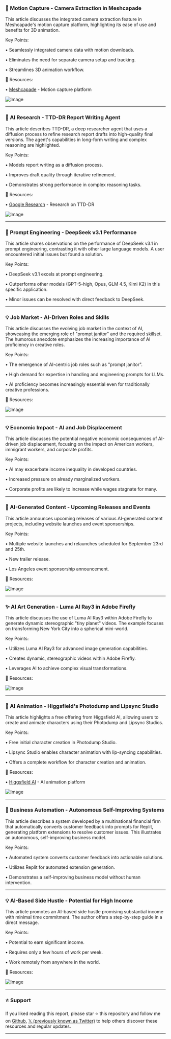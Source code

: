 ### 🤖 Motion Capture - Camera Extraction in Meshcapade

This article discusses the integrated camera extraction feature in Meshcapade's motion capture platform, highlighting its ease of use and benefits for 3D animation.

Key Points:

• Seamlessly integrated camera data with motion downloads.


• Eliminates the need for separate camera setup and tracking.


• Streamlines 3D animation workflow.


🔗 Resources:

• [Meshcapade](https://x.com/meshcapade) - Motion capture platform

![Image](https://pbs.twimg.com/ext_tw_video_thumb/1969001787517501441/pu/img/GhBXmUd6T44Bbl8L.jpg)


---
### 🤖 AI Research - TTD-DR Report Writing Agent

This article describes TTD-DR, a deep researcher agent that uses a diffusion process to refine research report drafts into high-quality final versions.  The agent's capabilities in long-form writing and complex reasoning are highlighted.


Key Points:

• Models report writing as a diffusion process.


• Improves draft quality through iterative refinement.


• Demonstrates strong performance in complex reasoning tasks.


🔗 Resources:

• [Google Research](https://x.com/GoogleResearch) - Research on TTD-DR

![Image](https://pbs.twimg.com/media/G1PN7OjbQAAZPnt?format=jpg&name=small)


---
### 🤖 Prompt Engineering - DeepSeek v3.1 Performance

This article shares observations on the performance of DeepSeek v3.1 in prompt engineering, contrasting it with other large language models.  A user encountered initial issues but found a solution.

Key Points:

• DeepSeek v3.1 excels at prompt engineering.


• Outperforms other models (GPT-5-high, Opus, GLM 4.5, Kimi K2) in this specific application.


• Minor issues can be resolved with direct feedback to DeepSeek.


---
### 💡 Job Market - AI-Driven Roles and Skills

This article discusses the evolving job market in the context of AI, showcasing the emerging role of "prompt janitor" and the required skillset.  The humorous anecdote emphasizes the increasing importance of AI proficiency in creative roles.

Key Points:

• The emergence of AI-centric job roles such as "prompt janitor".


• High demand for expertise in handling and engineering prompts for LLMs.


• AI proficiency becomes increasingly essential even for traditionally creative professions.


🔗 Resources:

![Image](https://pbs.twimg.com/media/G1TCzykbQAEZAyW?format=png&name=small)


---
### 💡 Economic Impact - AI and Job Displacement

This article discusses the potential negative economic consequences of AI-driven job displacement, focusing on the impact on American workers, immigrant workers, and corporate profits.

Key Points:

• AI may exacerbate income inequality in developed countries.


• Increased pressure on already marginalized workers.


• Corporate profits are likely to increase while wages stagnate for many.


---
### 🚀 AI-Generated Content - Upcoming Releases and Events

This article announces upcoming releases of various AI-generated content projects, including website launches and event sponsorships.

Key Points:

• Multiple website launches and relaunches scheduled for September 23rd and 25th.


• New trailer release.


• Los Angeles event sponsorship announcement.



🔗 Resources:

![Image](https://pbs.twimg.com/media/G1Ty4CcXsAAjwiA?format=jpg&name=small)


---
### ✨ AI Art Generation - Luma AI Ray3 in Adobe Firefly

This article discusses the use of Luma AI Ray3 within Adobe Firefly to generate dynamic stereographic "tiny planet" videos. The example focuses on transforming New York City into a spherical mini-world.

Key Points:

• Utilizes Luma AI Ray3 for advanced image generation capabilities.


• Creates dynamic, stereographic videos within Adobe Firefly.


• Leverages AI to achieve complex visual transformations.


🔗 Resources:

![Image](https://pbs.twimg.com/amplify_video_thumb/1969416125101330432/img/OFz2eWNgBCBvqjQT.jpg)


---
### 🚀 AI Animation - Higgsfield's Photodump and Lipsync Studio

This article highlights a free offering from Higgsfield AI, allowing users to create and animate characters using their Photodump and Lipsync Studios.


Key Points:

• Free initial character creation in Photodump Studio.


• Lipsync Studio enables character animation with lip-syncing capabilities.


• Offers a complete workflow for character creation and animation.


🔗 Resources:

• [Higgsfield AI](https://x.com/higgsfield_ai) - AI animation platform

![Image](https://pbs.twimg.com/amplify_video_thumb/1969493601668513799/img/_tjCrn5n14AifeIb.jpg)


---
### 🤖 Business Automation - Autonomous Self-Improving Systems

This article describes a system developed by a multinational financial firm that automatically converts customer feedback into prompts for Replit, generating platform extensions to resolve customer issues.  This illustrates an autonomous, self-improving business model.


Key Points:

• Automated system converts customer feedback into actionable solutions.


• Utilizes Replit for automated extension generation.


• Demonstrates a self-improving business model without human intervention.


---
### 💡 AI-Based Side Hustle - Potential for High Income

This article promotes an AI-based side hustle promising substantial income with minimal time commitment.  The author offers a step-by-step guide in a direct message.

Key Points:

• Potential to earn significant income.


• Requires only a few hours of work per week.


• Work remotely from anywhere in the world.

🔗 Resources:

![Image](https://pbs.twimg.com/media/G1N4qtzbYAAr_XG?format=jpg&name=small)


---

### ⭐️ Support

If you liked reading this report, please star ⭐️ this repository and follow me on [Github](https://github.com/Drix10), [𝕏 (previously known as Twitter)](https://x.com/DRIX_10_) to help others discover these resources and regular updates.

---